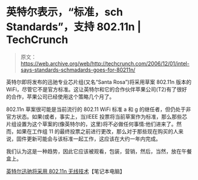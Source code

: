# 英特尔表示，“标准，sch Standards”，支持 802.11n | TechCrunch

> 原文：<https://web.archive.org/web/http://techcrunch.com/2006/12/01/intel-says-standards-schmadards-goes-for-80211n/>

英特尔即将发布的迅驰专业芯片组(又名“Santa Rosa”)将采用草案 802.11n 版本的 WiFi，尽管它不是官方标准。这让英特尔和它的合作伙伴苹果公司(T2)有了很好的合作，苹果公司已经使用这个策略几个月了。

802.11n 草案很可能是当前流行的 802.11 WiFi 标准 a 和 g 的继任者，但仍处于非官方状态。如果(或者，事实上，当)IEEE 投票将当前草案作为标准，那么那些芯片组设置为这个草案的(像英特尔的，这里)将不必做任何事情:他们进来了。然而，如果在工作组 11 的最终投票之前进行更改，那么对于那些现在购买的人来说，固件更新可能会与该标准一起工作，这应该在大约一年内完成。

我们认为这是一种趋势，因此它应该被观看，包装，营销，然后，当然，放在午餐盒上。

[英特尔迅驰将采用 802.11n 无线技术](https://web.archive.org/web/20151001124704/http://laptoping.com/intel-centrino-80211n.html)【笔记本电脑】